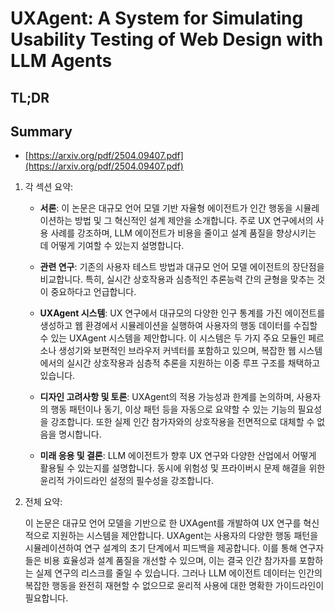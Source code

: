 # UXAgent: A System for Simulating Usability Testing of Web Design with LLM Agents
## TL;DR
## Summary
- [https://arxiv.org/pdf/2504.09407.pdf](https://arxiv.org/pdf/2504.09407.pdf)

1. 각 섹션 요약:

   - **서론**: 이 논문은 대규모 언어 모델 기반 자율형 에이전트가 인간 행동을 시뮬레이션하는 방법 및 그 혁신적인 설계 제안을 소개합니다. 주로 UX 연구에서의 사용 사례를 강조하며, LLM 에이전트가 비용을 줄이고 설계 품질을 향상시키는 데 어떻게 기여할 수 있는지 설명합니다.

   - **관련 연구**: 기존의 사용자 테스트 방법과 대규모 언어 모델 에이전트의 장단점을 비교합니다. 특히, 실시간 상호작용과 심층적인 추론능력 간의 균형을 맞추는 것이 중요하다고 언급합니다.

   - **UXAgent 시스템**: UX 연구에서 대규모의 다양한 인구 통계를 가진 에이전트를 생성하고 웹 환경에서 시뮬레이션을 실행하여 사용자의 행동 데이터를 수집할 수 있는 UXAgent 시스템을 제안합니다. 이 시스템은 두 가지 주요 모듈인 페르소나 생성기와 보편적인 브라우저 커넥터를 포함하고 있으며, 복잡한 웹 시스템에서의 실시간 상호작용과 심층적 추론을 지원하는 이중 루프 구조를 채택하고 있습니다.

   - **디자인 고려사항 및 토론**: UXAgent의 적용 가능성과 한계를 논의하며, 사용자의 행동 패턴이나 동기, 이상 패턴 등을 자동으로 요약할 수 있는 기능의 필요성을 강조합니다. 또한 실제 인간 참가자와의 상호작용을 전면적으로 대체할 수 없음을 명시합니다.

   - **미래 응용 및 결론**: LLM 에이전트가 향후 UX 연구와 다양한 산업에서 어떻게 활용될 수 있는지를 설명합니다. 동시에 위험성 및 프라이버시 문제 해결을 위한 윤리적 가이드라인 설정의 필수성을 강조합니다.

2. 전체 요약:

   이 논문은 대규모 언어 모델을 기반으로 한 UXAgent를 개발하여 UX 연구를 혁신적으로 지원하는 시스템을 제안합니다. UXAgent는 사용자의 다양한 행동 패턴을 시뮬레이션하여 연구 설계의 초기 단계에서 피드백을 제공합니다. 이를 통해 연구자들은 비용 효율성과 설계 품질을 개선할 수 있으며, 이는 결국 인간 참가자를 포함하는 실제 연구의 리스크를 줄일 수 있습니다. 그러나 LLM 에이전트 데이터는 인간의 복잡한 행동을 완전히 재현할 수 없으므로 윤리적 사용에 대한 명확한 가이드라인이 필요합니다.